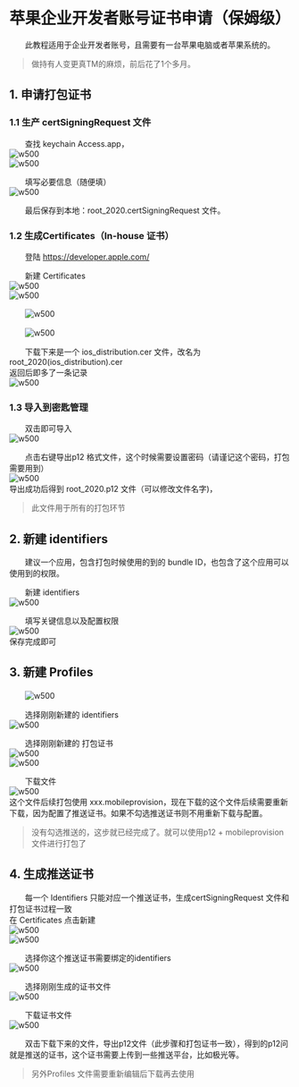 # 苹果企业开发者账号证书申请（保姆级）

　　此教程适用于企业开发者账号，且需要有一台苹果电脑或者苹果系统的。

> 做持有人变更真TM的麻烦，前后花了1个多月。
>

## 1. 申请打包证书

### 1.1 生产 certSigningRequest 文件

　　查找 keychain Access.app，  
![w500](http://img.lsof.fun/2020-07-28-15959411655480.jpg)  
![w500](http://img.lsof.fun/2020-07-28-15959418155479.jpg)

　　填写必要信息（随便填）  
![w500](http://img.lsof.fun/2020-07-28-D3C47D99-D44C-4372-8FB5-007D17F0E36A.png)

　　最后保存到本地：root_2020.certSigningRequest 文件。

### 1.2 生成Certificates（In-house 证书）

　　登陆 https://developer.apple.com/

　　新建 Certificates  
![w500](http://img.lsof.fun/2020-07-28-72D0CBFA-4476-4BB0-BF71-5273804CE2CE.png)  
![w500](http://img.lsof.fun/2020-07-28-8A347D87-C696-4BA3-9599-4BC78939546A.png)

　　![w500](http://img.lsof.fun/2020-07-28-C94303F5-B655-4248-AB0F-CD883F3D4ACA.png)

　　![w500](http://img.lsof.fun/2020-07-28-59570EF0-0BFC-4A1A-933D-0625D0B87EE2.png)

　　下载下来是一个 ios_distribution.cer 文件，改名为 root_2020(ios_distribution).cer  
返回后即多了一条记录  
![w500](http://img.lsof.fun/2020-07-28-62532929-0AC6-4735-A4AD-C8C341B063A2.png)

### 1.3 导入到密匙管理

　　双击即可导入  
![w500](http://img.lsof.fun/2020-07-28-FA681DF1-8ACC-429C-8097-EA0304436E5B.png)

　　点击右键导出p12 格式文件，这个时候需要设置密码（请谨记这个密码，打包需要用到）  
![w500](http://img.lsof.fun/2020-07-28-8027834B-66F7-4841-9D4A-5559C2CA30BC.png)  
导出成功后得到 root_2020.p12 文件（可以修改文件名字)，

> 此文件用于所有的打包环节
>

## 2. 新建 identifiers

　　建议一个应用，包含打包时候使用的到的 bundle ID，也包含了这个应用可以使用到的权限。

　　新建 identifiers  
![w500](http://img.lsof.fun/2020-07-28-8EEC8FC6-3D7C-40BD-B3EA-D9BD6B035F02.png)

　　填写关键信息以及配置权限  
![w500](http://img.lsof.fun/2020-07-28-01E3361F-AF2C-4408-A613-FC80BFC84A28.png)  
保存完成即可

## 3. 新建 Profiles

　　![w500](http://img.lsof.fun/2020-07-28-53066A82-00D3-4227-9710-CCCDE46E735A.png)

　　选择刚刚新建的 identifiers  
 ![w500](http://img.lsof.fun/2020-07-28-728AF984-E844-4A1D-B27B-EFD928116C2D.png)

　　选择刚刚新建的 打包证书  
![w500](http://img.lsof.fun/2020-07-28-5333B695-FDEE-40CB-90B1-CD373572F42D.png)  
![w500](http://img.lsof.fun/2020-07-28-EDE32965-02DE-4EEE-8808-85C5F2502BEF.png)

　　下载文件  
![w500](http://img.lsof.fun/2020-07-28-5583CBF7-C1D6-4B74-B792-3A5EA0293285.png)  
这个文件后续打包使用 xxx.mobileprovision，现在下载的这个文件后续需要重新下载，因为配置了推送证书。如果不勾选推送证书则不用重新下载与配置。

> 没有勾选推送的，这步就已经完成了。就可以使用p12 + mobileprovision 文件进行打包了
>

## 4. 生成推送证书

　　每一个 Identifiers 只能对应一个推送证书，生成certSigningRequest 文件和打包证书过程一致  
在 Certificates 点击新建  
![w500](http://img.lsof.fun/2020-07-28-72D0CBFA-4476-4BB0-BF71-5273804CE2CE.png)  
![w500](http://img.lsof.fun/2020-07-28-1C0B8200-00B0-44DD-A09C-A738613E506A.png)

　　选择你这个推送证书需要绑定的identifiers  
![w500](http://img.lsof.fun/2020-07-28-DF5D3D9B-45C0-47B8-932C-3DC4C6749C18.png)

　　选择刚刚生成的证书文件  
![w500](http://img.lsof.fun/2020-07-28-7160F932-F882-465A-90FE-597E670D9C4B.png)

　　下载证书文件  
![w500](http://img.lsof.fun/2020-07-28-63223A40-823F-40C6-BD34-C7A5A3BDD4BE.png)

　　双击下载下来的文件，导出p12文件（此步骤和打包证书一致），得到的p12问就是推送的证书，这个证书需要上传到一些推送平台，比如极光等。

> 另外Profiles 文件需要重新编辑后下载再去使用
>
